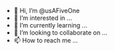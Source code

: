 - 👋 Hi, I’m @usAFiveOne
- 👀 I’m interested in ...
- 🌱 I’m currently learning ...
- 💞️ I’m looking to collaborate on ...
- 📫 How to reach me ...

<!---
usAFiveOne/usAFiveOne is a ✨ special ✨ repository because its `README.md` (this file) appears on your GitHub profile.
You can click the Preview link to take a look at your changes.
--->
